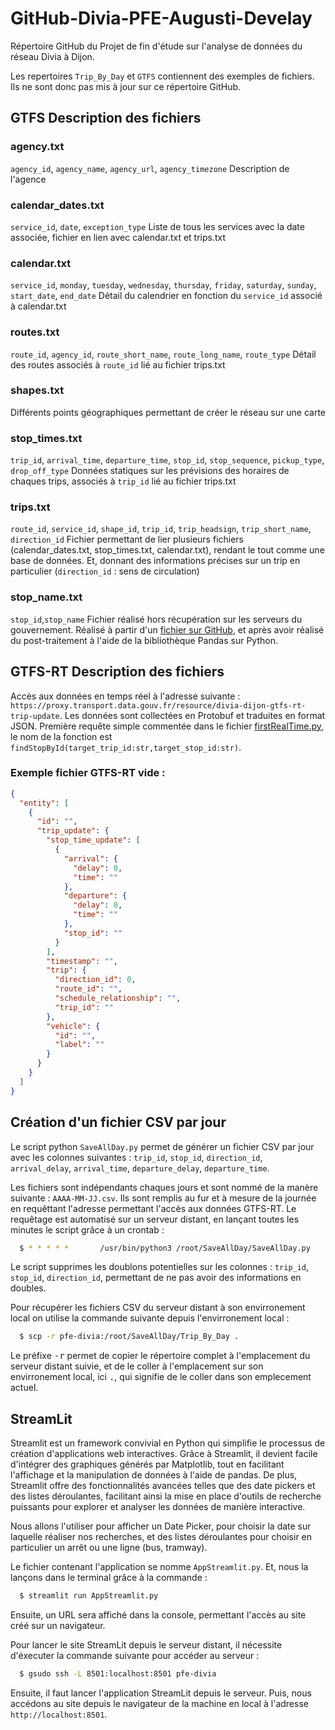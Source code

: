 # GitHub-Divia-PFE-Augusti-Develay
 Répertoire GitHub du Projet de fin d'étude sur l'analyse de données du réseau Divia à Dijon.

 
 Les repertoires `Trip_By_Day` et `GTFS` contiennent des exemples de fichiers. Ils ne sont donc pas mis à jour sur ce répertoire GitHub.

## GTFS Description des fichiers
### agency.txt
`agency_id`, `agency_name`, `agency_url`, `agency_timezone`
Description de l'agence

### calendar_dates.txt
`service_id`, `date`, `exception_type`
Liste de tous les services avec la date associée, fichier en lien avec calendar.txt et trips.txt

### calendar.txt
`service_id`, `monday`, `tuesday`, `wednesday`, `thursday`, `friday`, `saturday`, `sunday`, `start_date`, `end_date`
Détail du calendrier en fonction du `service_id` associé à calendar.txt

### routes.txt
`route_id`, `agency_id`, `route_short_name`, `route_long_name`, `route_type`
Détail des routes associés à `route_id` lié au fichier  trips.txt

### shapes.txt
Différents points géographiques permettant de créer le réseau sur une carte

### stop_times.txt
`trip_id`, `arrival_time`, `departure_time`, `stop_id`, `stop_sequence`, `pickup_type`, `drop_off_type`
Données statiques sur les prévisions des horaires de chaques trips, associés à `trip_id` lié au fichier trips.txt

### trips.txt
`route_id`, `service_id`, `shape_id`, `trip_id`, `trip_headsign`, `trip_short_name`, `direction_id`
Fichier permettant de lier plusieurs fichiers (calendar_dates.txt, stop_times.txt, calendar.txt), rendant le tout comme une base de données. Et, donnant des informations précises sur un trip en particulier (`direction_id` : sens de circulation)

### stop_name.txt
`stop_id`,`stop_name`
Fichier réalisé hors récupération sur les serveurs du gouvernement. Réalisé à partir d'un [fichier sur GitHub](https://github.com/Tsuna77/TransportDijon/blob/2ead8e6db3906e459aeb1fdb04e0a748ffaa755f/app/src/main/java/fr/tsuna/transportdijon/MyDB.java#L48), et après avoir réalisé du post-traitement à l'aide de la bibliothèque Pandas sur Python.

## GTFS-RT Description des fichiers
Accès aux données en temps réel à l'adresse suivante : `https://proxy.transport.data.gouv.fr/resource/divia-dijon-gtfs-rt-trip-update`. Les données sont collectées en Protobuf et traduites en format JSON.
Première requête simple commentée dans le fichier [firstRealTime.py](https://github.com/LukeDvy/GitHub-Divia-PFE-Augusti-Develay/blob/main/firstRealTime.py), le nom de la fonction est `findStopById(target_trip_id:str,target_stop_id:str)`.

### Exemple fichier GTFS-RT vide :
```json
{
  "entity": [
    {
      "id": "",
      "trip_update": {
        "stop_time_update": [
          {
            "arrival": {
              "delay": 0,
              "time": ""
            },
            "departure": {
              "delay": 0,
              "time": ""
            },
            "stop_id": ""
          }
        ],
        "timestamp": "",
        "trip": {
          "direction_id": 0,
          "route_id": "",
          "schedule_relationship": "",
          "trip_id": ""
        },
        "vehicle": {
          "id": "",
          "label": ""
        }
      }
    }
  ]
}
```

## Création d'un fichier CSV par jour
Le script python `SaveAllDay.py` permet de générer un fichier CSV par jour avec les colonnes suivantes : `trip_id`, `stop_id`, `direction_id`, `arrival_delay`, `arrival_time`, `departure_delay`, `departure_time`.

Les fichiers sont indépendants chaques jours et sont nommé de la manère suivante : `AAAA-MM-JJ.csv`. Ils sont remplis au fur et à mesure de la journée en requêttant l'adresse permettant l'accès aux données GTFS-RT. Le requêtage est automatisé sur un serveur distant, en lançant toutes les minutes le script grâce à un crontab :
```bash
  $ * * * * *       /usr/bin/python3 /root/SaveAllDay/SaveAllDay.py
```

Le script supprimes les doublons potentielles sur les colonnes : `trip_id`, `stop_id`, `direction_id`, permettant de ne pas avoir des informations en doubles.

Pour récupérer les fichiers CSV du serveur distant à son envirronement local on utilise la commande suivante depuis l'envirronement local :
```bash
  $ scp -r pfe-divia:/root/SaveAllDay/Trip_By_Day .
```
Le préfixe <kbd>-r</kbd> permet de copier le répertoire complet à l'emplacement du serveur distant suivie, et de le coller à l'emplacement sur son envirronement local, ici <kbd>.</kbd>, qui signifie de le coller dans son emplecement actuel.


## StreamLit
Streamlit est un framework convivial en Python qui simplifie le processus de création d'applications web interactives. Grâce à Streamlit, il devient facile d'intégrer des graphiques générés par Matplotlib, tout en facilitant l'affichage et la manipulation de données à l'aide de pandas. De plus, Streamlit offre des fonctionnalités avancées telles que des date pickers et des listes déroulantes, facilitant ainsi la mise en place d'outils de recherche puissants pour explorer et analyser les données de manière interactive.

Nous allons l'utiliser pour afficher un Date Picker, pour choisir la date sur laquelle réaliser nos recherches, et des listes déroulantes pour choisir en particulier un arrêt ou une ligne (bus, tramway).


Le fichier contenant l'application se nomme `AppStreamlit.py`. Et, nous la lançons dans le terminal grâce à la commande :
```bash
  $ streamlit run AppStreamlit.py
```

Ensuite, un URL sera affiché dans la console, permettant l'accès au site créé sur un navigateur.

Pour lancer le site StreamLit depuis le serveur distant, il nécessite d'éxecuter la commande suivante pour accéder au serveur :
```bash
  $ gsudo ssh -L 8501:localhost:8501 pfe-divia
```

Ensuite, il faut lancer l'application StreamLit depuis le serveur. Puis, nous accédons au site depuis le navigateur de la machine en local à l'adresse `http://localhost:8501`.